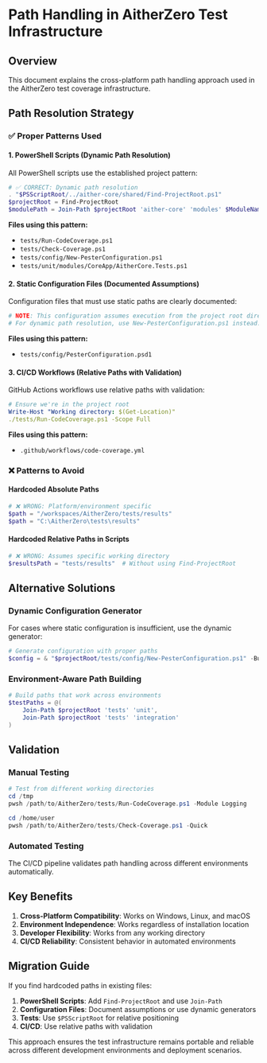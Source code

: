 # Path Handling in AitherZero Test Infrastructure

## Overview

This document explains the cross-platform path handling approach used in the AitherZero test coverage infrastructure.

## Path Resolution Strategy

### ✅ **Proper Patterns Used**

#### 1. PowerShell Scripts (Dynamic Path Resolution)
All PowerShell scripts use the established project pattern:

```powershell
# ✅ CORRECT: Dynamic path resolution
. "$PSScriptRoot/../aither-core/shared/Find-ProjectRoot.ps1"
$projectRoot = Find-ProjectRoot
$modulePath = Join-Path $projectRoot 'aither-core' 'modules' $ModuleName
```

**Files using this pattern:**
- `tests/Run-CodeCoverage.ps1`
- `tests/Check-Coverage.ps1`
- `tests/config/New-PesterConfiguration.ps1`
- `tests/unit/modules/CoreApp/AitherCore.Tests.ps1`

#### 2. Static Configuration Files (Documented Assumptions)
Configuration files that must use static paths are clearly documented:

```powershell
# NOTE: This configuration assumes execution from the project root directory.
# For dynamic path resolution, use New-PesterConfiguration.ps1 instead.
```

**Files using this pattern:**
- `tests/config/PesterConfiguration.psd1`

#### 3. CI/CD Workflows (Relative Paths with Validation)
GitHub Actions workflows use relative paths with validation:

```yaml
# Ensure we're in the project root
Write-Host "Working directory: $(Get-Location)"
./tests/Run-CodeCoverage.ps1 -Scope Full
```

**Files using this pattern:**
- `.github/workflows/code-coverage.yml`

### ❌ **Patterns to Avoid**

#### Hardcoded Absolute Paths
```powershell
# ❌ WRONG: Platform/environment specific
$path = "/workspaces/AitherZero/tests/results"
$path = "C:\AitherZero\tests\results"
```

#### Hardcoded Relative Paths in Scripts
```powershell
# ❌ WRONG: Assumes specific working directory
$resultsPath = "tests/results"  # Without using Find-ProjectRoot
```

## Alternative Solutions

### Dynamic Configuration Generator
For cases where static configuration is insufficient, use the dynamic generator:

```powershell
# Generate configuration with proper paths
$config = & "$projectRoot/tests/config/New-PesterConfiguration.ps1" -BulletproofMode
```

### Environment-Aware Path Building
```powershell
# Build paths that work across environments
$testPaths = @(
    Join-Path $projectRoot 'tests' 'unit',
    Join-Path $projectRoot 'tests' 'integration'
)
```

## Validation

### Manual Testing
```powershell
# Test from different working directories
cd /tmp
pwsh /path/to/AitherZero/tests/Run-CodeCoverage.ps1 -Module Logging

cd /home/user
pwsh /path/to/AitherZero/tests/Check-Coverage.ps1 -Quick
```

### Automated Testing
The CI/CD pipeline validates path handling across different environments automatically.

## Key Benefits

1. **Cross-Platform Compatibility**: Works on Windows, Linux, and macOS
2. **Environment Independence**: Works regardless of installation location
3. **Developer Flexibility**: Works from any working directory
4. **CI/CD Reliability**: Consistent behavior in automated environments

## Migration Guide

If you find hardcoded paths in existing files:

1. **PowerShell Scripts**: Add `Find-ProjectRoot` and use `Join-Path`
2. **Configuration Files**: Document assumptions or use dynamic generators
3. **Tests**: Use `$PSScriptRoot` for relative positioning
4. **CI/CD**: Use relative paths with validation

This approach ensures the test infrastructure remains portable and reliable across different development environments and deployment scenarios.
